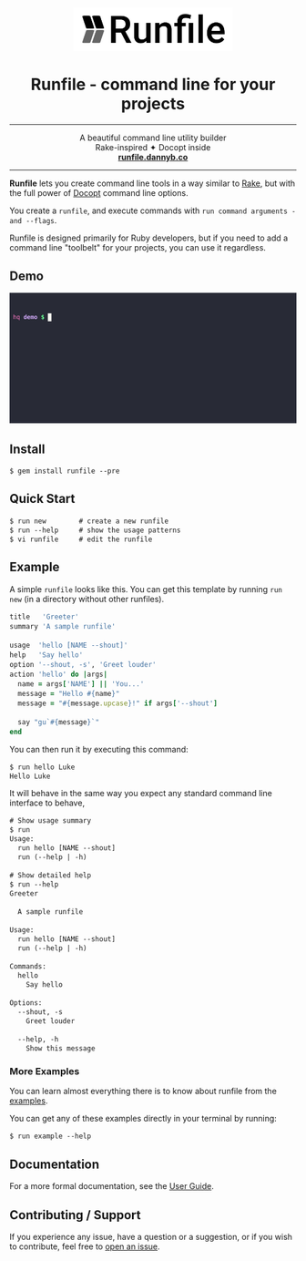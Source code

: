 <div align='center'>
<img src='logo.svg' width=280>

# Runfile - command line for your projects

---

A beautiful command line utility builder  
Rake-inspired ✦ Docopt inside  
**[runfile.dannyb.co](https://runfile.dannyb.co)**

---

</div>

**Runfile** lets you create command line tools in a way similar to
[Rake](https://github.com/ruby/rake), but with the full power of 
[Docopt](http://docopt.org/) command line options.

You create a `runfile`, and execute commands with 
`run command arguments -and --flags`.

Runfile is designed primarily for Ruby developers, but if you need to add a 
command line "toolbelt" for your projects, you can use it regardless.

## Demo

![Runfile Demo](support/cast.gif "Runfile Demo")

## Install

```shell
$ gem install runfile --pre
```

## Quick Start

```shell
$ run new        # create a new runfile
$ run --help     # show the usage patterns
$ vi runfile     # edit the runfile
```

## Example

A simple `runfile` looks like this. You can get this template by running 
`run new` (in a directory without other runfiles).

```ruby
title   'Greeter'
summary 'A sample runfile'

usage  'hello [NAME --shout]'
help   'Say hello'
option '--shout, -s', 'Greet louder'
action 'hello' do |args|
  name = args['NAME'] || 'You...'
  message = "Hello #{name}"
  message = "#{message.upcase}!" if args['--shout']

  say "gu`#{message}`"
end
```

You can then run it by executing this command:

```shell
$ run hello Luke
Hello Luke
```

It will behave in the same way you expect any standard command line interface to
behave, 

```shell
# Show usage summary
$ run
Usage:
  run hello [NAME --shout]
  run (--help | -h)

# Show detailed help
$ run --help
Greeter

  A sample runfile

Usage:
  run hello [NAME --shout]
  run (--help | -h)

Commands:
  hello
    Say hello

Options:
  --shout, -s
    Greet louder

  --help, -h
    Show this message
```

### More Examples

You can learn almost everything there is to know about runfile from the
[examples](https://github.com/DannyBen/runfile/tree/master/examples#readme).

You can get any of these examples directly in your terminal by running:

```shell
$ run example --help
```

## Documentation

For a more formal documentation, see the [User Guide](https://runfile.dannyb.co/).

## Contributing / Support

If you experience any issue, have a question or a suggestion, or if you wish to
contribute, feel free to
[open an issue](https://github.com/DannyBen/runfile/issues).
